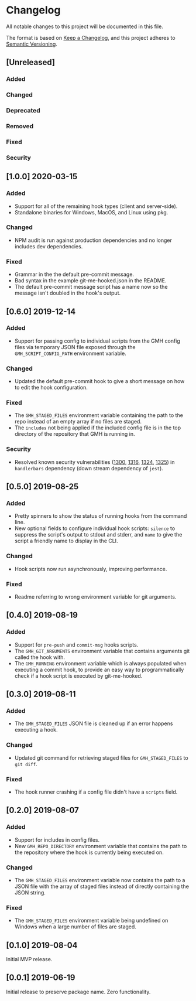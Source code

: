 # Changelog
All notable changes to this project will be documented in this file.

The format is based on [Keep a Changelog](https://keepachangelog.com/en/1.0.0/),
and this project adheres to [Semantic Versioning](https://semver.org/spec/v2.0.0.html).

## [Unreleased]

### Added

### Changed

### Deprecated

### Removed

### Fixed

### Security


## [1.0.0] 2020-03-15

### Added
* Support for all of the remaining hook types (client and server-side).
* Standalone binaries for Windows, MacOS, and Linux using pkg.

### Changed
* NPM audit is run against production dependencies and no longer includes dev dependencies.

### Fixed
* Grammar in the the default pre-commit message.
* Bad syntax in the example git-me-hooked.json in the README.
* The default pre-commit message script has a name now so the message isn't doubled in the hook's output.


## [0.6.0] 2019-12-14

### Added
* Support for passing config to individual scripts from the GMH config files via temporary JSON file exposed through the `GMH_SCRIPT_CONFIG_PATH` environment variable.

### Changed
* Updated the default pre-commit hook to give a short message on how to edit the hook configuration.

### Fixed
* The `GMH_STAGED_FILES` environment variable containing the path to the repo instead of an empty array if no files are staged.
* The `includes` not being applied if the included config file is in the top directory of the repository that GMH is running in.

### Security
* Resolved known security vulnerabilities ([1300](https://www.npmjs.com/advisories/1300), [1316](https://www.npmjs.com/advisories/1316), [1324](https://www.npmjs.com/advisories/1324), [1325](https://www.npmjs.com/advisories/1325)) in `handlerbars` dependency (down stream dependency of `jest`).


## [0.5.0] 2019-08-25

### Added
* Pretty spinners to show the status of running hooks from the command line.
* New optional fields to configure individual hook scripts: `silence` to suppress the script's output to stdout and stderr, and `name` to give the script a friendly name to display in the CLI.

### Changed
* Hook scripts now run asynchronously, improving performance.

### Fixed
* Readme referring to wrong environment variable for git arguments.


## [0.4.0] 2019-08-19

### Added
* Support for `pre-push` and `commit-msg` hooks scripts.
* The `GMH_GIT_ARGUMENTS` environment variable that contains arguments git called the hook with.
* The `GMH_RUNNING` environment variable which is always populated when executing a commit hook, to provide an easy way to programmatically check if a hook script is executed by git-me-hooked.


## [0.3.0] 2019-08-11

### Added
* The `GMH_STAGED_FILES` JSON file is cleaned up if an error happens executing a hook.

### Changed
* Updated git command for retrieving staged files for `GMH_STAGED_FILES` to `git diff`.

### Fixed
* The hook runner crashing if a config file didn't have a `scripts` field.


## [0.2.0] 2019-08-07

### Added
* Support for includes in config files.
* New `GMH_REPO_DIRECTORY` environment variable that contains the path to the repository where the hook is currently being executed on.

### Changed
* The `GMH_STAGED_FILES` environment variable now contains the path to a JSON file with the array of staged files instead of directly containing the JSON string.

### Fixed
* The `GMH_STAGED_FILES` environment variable being undefined on Windows when a large number of files are staged.


## [0.1.0] 2019-08-04
Initial MVP release.


## [0.0.1] 2019-06-19
Initial release to preserve package name. Zero functionality. 